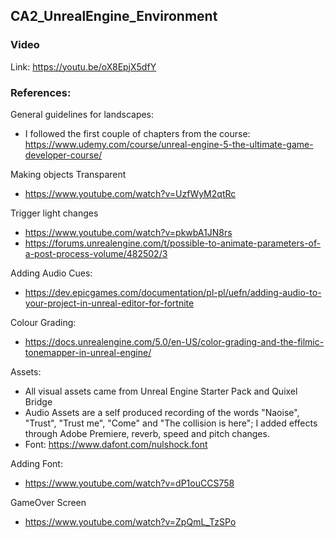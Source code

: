 ## CA2_UnrealEngine_Environment

### Video
Link: https://youtu.be/oX8EpjX5dfY


### References:

General guidelines for landscapes:
- I followed the first couple of chapters from the course: https://www.udemy.com/course/unreal-engine-5-the-ultimate-game-developer-course/

Making objects Transparent
- https://www.youtube.com/watch?v=UzfWyM2qtRc

Trigger light changes
- https://www.youtube.com/watch?v=pkwbA1JN8rs
- https://forums.unrealengine.com/t/possible-to-animate-parameters-of-a-post-process-volume/482502/3

Adding Audio Cues:
- https://dev.epicgames.com/documentation/pl-pl/uefn/adding-audio-to-your-project-in-unreal-editor-for-fortnite

Colour Grading:
- https://docs.unrealengine.com/5.0/en-US/color-grading-and-the-filmic-tonemapper-in-unreal-engine/

Assets:
- All visual assets came from Unreal Engine Starter Pack and Quixel Bridge
- Audio Assets are a self produced recording of the words "Naoise", "Trust", "Trust me", "Come" and "The collision is here"; I added effects through Adobe Premiere, reverb, speed and pitch changes.
- Font: https://www.dafont.com/nulshock.font

Adding Font:
- https://www.youtube.com/watch?v=dP1ouCCS758

GameOver Screen
- https://www.youtube.com/watch?v=ZpQmL_TzSPo
